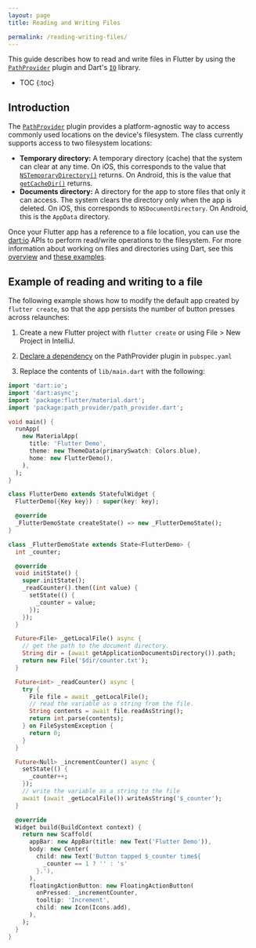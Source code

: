```yaml
---
layout: page
title: Reading and Writing Files

permalink: /reading-writing-files/
---
```


This guide describes how to read and write files in Flutter by using the
[`PathProvider`](https://pub.dartlang.org/packages/path_provider) plugin and
Dart's [`IO`](https://api.dartlang.org/stable/dart-io/dart-io-library.html) library.

* TOC
{:toc}

## Introduction
The [`PathProvider`](https://pub.dartlang.org/packages/path_provider) plugin provides a platform-agnostic way to
access commonly used locations on the device's filesystem. The class currently supports access to two filesystem locations:

+ **Temporary directory:** A temporary directory (cache) that the system can clear at any time. On iOS, this corresponds to the value that [`NSTemporaryDirectory()`](https://developer.apple.com/reference/foundation/1409211-nstemporarydirectory) returns. On Android, this is the value that [`getCacheDir()`](https://developer.android.com/reference/android/content/Context.html#getCacheDir()) returns.
+ **Documents directory:** A directory for the app to store files that only it can access. The system clears the directory only when the app is deleted. On iOS, this corresponds to `NSDocumentDirectory`. On Android, this is the `AppData` directory.

Once your Flutter app has a reference to a file location, you can use the [dart:io](https://api.dartlang.org/stable/dart-io/dart-io-library.html) APIs to perform read/write operations to the filesystem. For more information about working on files and directories using Dart, see this [overview](https://www.dartlang.org/articles/dart-vm/io) and [these examples](https://www.dartlang.org/dart-vm/dart-by-example#files-directories-and-symlinks).

## Example of reading and writing to a file

The following example shows how to modify the default app created by `flutter create`, so that
the app persists the number of button presses across relaunches:

1. Create a new Flutter project with `flutter create` or using File > New Project in IntelliJ.

1. [Declare a dependency](https://pub.dartlang.org/packages/path_provider#-pkg-tab-installing) on the PathProvider plugin in `pubspec.yaml`

1. Replace the contents of `lib/main.dart` with the following:

```dart
import 'dart:io';
import 'dart:async';
import 'package:flutter/material.dart';
import 'package:path_provider/path_provider.dart';

void main() {
  runApp(
    new MaterialApp(
      title: 'Flutter Demo',
      theme: new ThemeData(primarySwatch: Colors.blue),
      home: new FlutterDemo(),
    ),
  );
}

class FlutterDemo extends StatefulWidget {
  FlutterDemo({Key key}) : super(key: key);

  @override
  _FlutterDemoState createState() => new _FlutterDemoState();
}

class _FlutterDemoState extends State<FlutterDemo> {
  int _counter;

  @override
  void initState() {
    super.initState();
    _readCounter().then((int value) {
      setState(() {
        _counter = value;
      });
    });
  }

  Future<File> _getLocalFile() async {
    // get the path to the document directory.
    String dir = (await getApplicationDocumentsDirectory()).path;
    return new File('$dir/counter.txt');
  }

  Future<int> _readCounter() async {
    try {
      File file = await _getLocalFile();
      // read the variable as a string from the file.
      String contents = await file.readAsString();
      return int.parse(contents);
    } on FileSystemException {
      return 0;
    }
  }

  Future<Null> _incrementCounter() async {
    setState(() {
      _counter++;
    });
    // write the variable as a string to the file
    await (await _getLocalFile()).writeAsString('$_counter');
  }

  @override
  Widget build(BuildContext context) {
    return new Scaffold(
      appBar: new AppBar(title: new Text('Flutter Demo')),
      body: new Center(
        child: new Text('Button tapped $_counter time${
          _counter == 1 ? '' : 's'
        }.'),
      ),
      floatingActionButton: new FloatingActionButton(
        onPressed: _incrementCounter,
        tooltip: 'Increment',
        child: new Icon(Icons.add),
      ),
    );
  }
}
```
